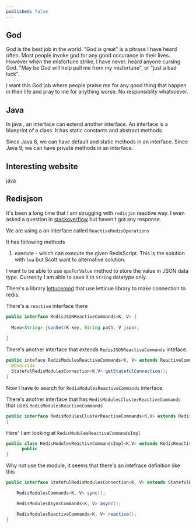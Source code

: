 ```yaml
---
published: false
---
```

## God

God is the best job in the world. "God is great" is a phrase I have heard often. Most people invoke god for any good occurance in their lives. However when the misfortune strike, I have never.  heard anyone cursing God. "May be God will help pull me from my misfortune", or "just a bad luck". 

I want this God job where people praise me for any good thing that happen in their life and pray to me for anything worse. No responsiblity whatsoever.

## Java

In java , an interface can extend another interface. An interface is a blueprint of a class. It has static constants and abstract methods.

Since Java 8, we can have default and static methods in an interface.
Since Java 9, we can have private methods in an interface.

## Interesting website

[java](https://javachallengers.com/)


## Redisjson

It's been a long time that I am strugglng with `redisjon` reactive way. I even asked a question in [stackoverflow](https://stackoverflow.com/questions/73913760/reactively-write-to-redis-in-redisjson-format) but haven't got any response. 

We are using a an interface called `ReactiveRedisOperations`

It has following methods

1. execute - which can execute the given RedisScript. This is the solution with `lua` but Scott want to alternative solution.


I want to be able to use `opsForValue` method to store the value in JSON data type. Currenlty I am able to save it in `String` datatype only.

There's a library [lettucemod](https://github.com/redis-developer/lettucemod) that use letticue library to make connection to redis.


There's a `reactive` interface there

```java
public interface RedisJSONReactiveCommands<K, V> {
  
  Mono<String> jsonSet(K key, String path, V json);
  
}
```

There's another interface that extends `RedisJSONReactiveCommands` inteface.

```java
public inteface RedisModulesReactiveCommands<K, V> extends ReactiveCommands<K,V>, RedisReactiveCommands<K, V> {
  @Override 
  StatefulRedisModulesConnection<K,V> getStatefulConnection();
}
```

Now I have to search for `RedisModulesReactiveCommands` interface.

There's another interface that has `RedisModulesClusterReactiveCommands` that uses `RedisModulesReactiveCommands`

```java
public interface RedisModulesClusterReactiveCommands<K,V> extends RedisModulesReactiveCommands<K,V>  {
}
```

Here' I am looking at `RedisModulesReactiveCommandsImpl`

```java
public class RedisModulesReactiveCommandsImpl<K,V> extends RedisReactiveCommandsImpl<K, V> {
      public 
}
```


Why not use the module, it seems that there's an intefrace definition like this

```java
public interface StatefulRedisModulesConnection<K, V> extends StatefulRedisConnection<K, V> {

	RedisModulesCommands<K, V> sync();

	RedisModulesAsyncCommands<K, V> async();

	RedisModulesReactiveCommands<K, V> reactive();
}

```






